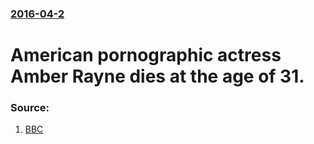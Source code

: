 ### [2016-04-2](/news/2016/04/2/index.md)

#  American pornographic actress Amber Rayne dies at the age of 31. 




### Source:

1. [BBC](http://www.bbc.co.uk/newsbeat/article/35962167/ex-porn-star-amber-rayne-is-found-dead-at-her-home-in-los-angeles)
